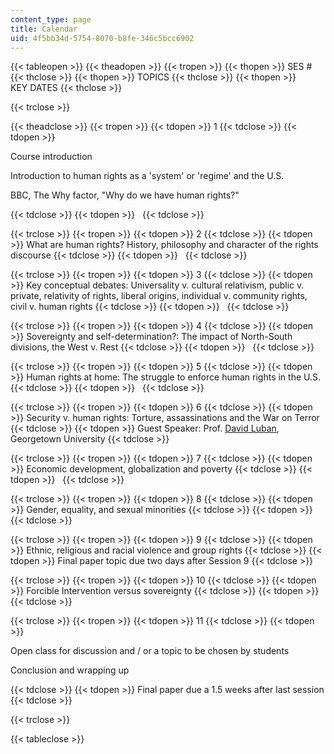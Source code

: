 ```yaml
---
content_type: page
title: Calendar
uid: 4f5bb34d-5754-8070-b8fe-346c5bcc6902
---
```


{{< tableopen >}}
{{< theadopen >}}
{{< tropen >}}
{{< thopen >}}
SES #
{{< thclose >}}
{{< thopen >}}
TOPICS
{{< thclose >}}
{{< thopen >}}
KEY DATES
{{< thclose >}}

{{< trclose >}}

{{< theadclose >}}
{{< tropen >}}
{{< tdopen >}}
1
{{< tdclose >}}
{{< tdopen >}}


Course introduction

Introduction to human rights as a 'system' or 'regime' and the U.S.

BBC, The Why factor, "Why do we have human rights?"


{{< tdclose >}}
{{< tdopen >}}
 
{{< tdclose >}}

{{< trclose >}}
{{< tropen >}}
{{< tdopen >}}
2
{{< tdclose >}}
{{< tdopen >}}
What are human rights? History, philosophy and character of the rights discourse
{{< tdclose >}}
{{< tdopen >}}
 
{{< tdclose >}}

{{< trclose >}}
{{< tropen >}}
{{< tdopen >}}
3
{{< tdclose >}}
{{< tdopen >}}
Key conceptual debates: Universality v. cultural relativism, public v. private, relativity of rights, liberal origins, individual v. community rights, civil v. human rights
{{< tdclose >}}
{{< tdopen >}}
 
{{< tdclose >}}

{{< trclose >}}
{{< tropen >}}
{{< tdopen >}}
4
{{< tdclose >}}
{{< tdopen >}}
Sovereignty and self-determination?: The impact of North-South divisions, the West v. Rest
{{< tdclose >}}
{{< tdopen >}}
 
{{< tdclose >}}

{{< trclose >}}
{{< tropen >}}
{{< tdopen >}}
5
{{< tdclose >}}
{{< tdopen >}}
Human rights at home: The struggle to enforce human rights in the U.S.
{{< tdclose >}}
{{< tdopen >}}
 
{{< tdclose >}}

{{< trclose >}}
{{< tropen >}}
{{< tdopen >}}
6
{{< tdclose >}}
{{< tdopen >}}
Security v. human rights: Torture, assassinations and the War on Terror
{{< tdclose >}}
{{< tdopen >}}
Guest Speaker: Prof. [David Luban](https://www.law.georgetown.edu/faculty/luban-david-j.cfm), Georgetown University
{{< tdclose >}}

{{< trclose >}}
{{< tropen >}}
{{< tdopen >}}
7
{{< tdclose >}}
{{< tdopen >}}
Economic development, globalization and poverty
{{< tdclose >}}
{{< tdopen >}}
 
{{< tdclose >}}

{{< trclose >}}
{{< tropen >}}
{{< tdopen >}}
8
{{< tdclose >}}
{{< tdopen >}}
Gender, equality, and sexual minorities
{{< tdclose >}}
{{< tdopen >}}
 
{{< tdclose >}}

{{< trclose >}}
{{< tropen >}}
{{< tdopen >}}
9
{{< tdclose >}}
{{< tdopen >}}
Ethnic, religious and racial violence and group rights
{{< tdclose >}}
{{< tdopen >}}
Final paper topic due two days after Session 9
{{< tdclose >}}

{{< trclose >}}
{{< tropen >}}
{{< tdopen >}}
10
{{< tdclose >}}
{{< tdopen >}}
Forcible Intervention versus sovereignty
{{< tdclose >}}
{{< tdopen >}}
 
{{< tdclose >}}

{{< trclose >}}
{{< tropen >}}
{{< tdopen >}}
11
{{< tdclose >}}
{{< tdopen >}}


Open class for discussion and / or a topic to be chosen by students

Conclusion and wrapping up


{{< tdclose >}}
{{< tdopen >}}
Final paper due a 1.5 weeks after last session
{{< tdclose >}}

{{< trclose >}}

{{< tableclose >}}